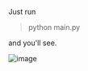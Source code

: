Just run

>python main.py

and you'll see.

![image](https://github.com/nofreewill42/gomoku/assets/14865017/b522a788-78de-44ea-99b7-360443b2cf5e)

